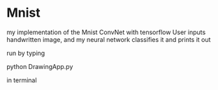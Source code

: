 # Mnist

my implementation of the Mnist ConvNet with tensorflow
User inputs handwritten image, and my neural network classifies it and prints it out

run by typing

python DrawingApp.py

in terminal
